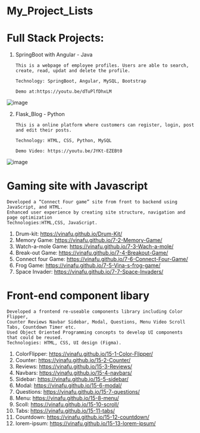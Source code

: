 # My_Project_Lists


# Full Stack Projects:
   1. SpringBoot with Angular - Java

          This is a webpage of employee profiles. Users are able to search, create, read, updat and delete the profile.
      
          Technology: SpringBoot, Angular, MySQL, Bootstrap
      
          Demo at:https://youtu.be/dTuPlfDhxLM 
![image](https://github.com/VinaFu/My_Project_Lists/assets/105020281/b6a12591-b16f-45a9-bc91-de13daa1173d)
   
   2. Flask_Blog - Python
      
          This is a online platform where customers can register, login, post and edit their posts.
      
          Technology: HTML, CSS, Python, MySQL
      
          Demo Video: https://youtu.be/JYKt-EZEBt0   
![image](https://github.com/VinaFu/My_Project_Lists/assets/105020281/2a3fc41f-80df-4e7b-b968-51417f1e7138)


# Gaming site with Javascript 
    Developed a “Connect Four game” site from front to backend using JavaScript, and HTML. 
    Enhanced user experience by creating site structure, navigation and page optimization 
    Technologies:HTML,CSS, JavaScript. 
   1. Drum-kit: https://vinafu.github.io/Drum-Kit/
   2. Memory Game: https://vinafu.github.io/7-2-Memory-Game/
   3. Watch-a-mole Game: https://vinafu.github.io/7-3-Wach-a-mole/
   4. Break-out Game:  https://vinafu.github.io/7-4-Breakout-Game/
   5. Connect four Game: https://vinafu.github.io/7-6-Connect-Four-Game/
   6. Frog Game: https://vinafu.github.io/7-5-Vina-s-frog-game/
   7. Space Invader: https://vinafu.github.io/7-7-Space-Invaders/




# Front-end component libary 
    Developed a frontend re-useable components library including Color Flipper, 
    Counter Reviews Navbar Sidebar, Modal, Questions, Menu Video Scroll Tabs, Countdown Timer etc. 
    Used Object Oriented Programming concepts to develop UI components that could be reused. 
    Technologies: HTML, CSS, UI design (Figma).  
   1. ColorFlipper: https://vinafu.github.io/15-1-Color-Flipper/
   2. Counter: https://vinafu.github.io/15-2-Counter/
   3. Reviews: https://vinafu.github.io/15-3-Reviews/
   4. Navbars: https://vinafu.github.io/15-4-navbars/
   5. Sidebar: https://vinafu.github.io/15-5-sidebar/
   6. Modal: https://vinafu.github.io/15-6-modal/
   7. Questions: https://vinafu.github.io/15-7-questions/
   8. Menu: https://vinafu.github.io/15-8-menu/
   9. Scoll: https://vinafu.github.io/15-10-scroll/
   10. Tabs: https://vinafu.github.io/15-11-tabs/
   11. Countdown: https://vinafu.github.io/15-12-countdown/
   12. lorem-ipsum: https://vinafu.github.io/15-13-lorem-ipsum/

